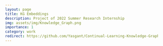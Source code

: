```yaml
---
layout: page
title: KG Embeddings
description: Project of 2022 Summer Research Internship
img: assets/img/Knowledge_Graph.png
importance: 1
category: work
redirect: https://github.com/Yasgant/Continual-Learning-Knowledge-Graph-Embeddings
---
```

